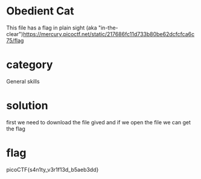 # Obedient Cat
This file has a flag in plain sight (aka "in-the-clear")https://mercury.picoctf.net/static/217686fc11d733b80be62dcfcfca6c75/flag
# category
General skills
# solution
first we need to download the file gived and if we open the file we can get the flag
# flag
picoCTF{s4n1ty_v3r1f13d_b5aeb3dd}

